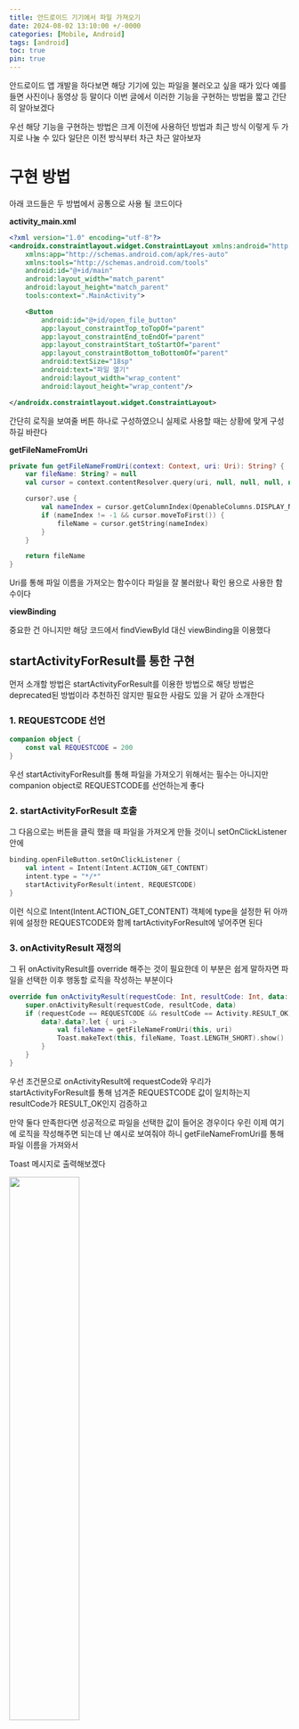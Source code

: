 ```yaml
---
title: 안드로이드 기기에서 파일 가져오기
date: 2024-08-02 13:10:00 +/-0000
categories: [Mobile, Android]
tags: [android]
toc: true
pin: true
---
```


안드로이드 앱 개발을 하다보면 해당 기기에 있는 파일을 불러오고 싶을 때가 있다 예를 들면 사진이나 동영상 등 말이다
이번 글에서 이러한 기능을 구현하는 방법을 짧고 간단히 알아보겠다 

우선 해당 기능을 구현하는 방법은 크게 이전에 사용하던 방법과 최근 방식 이렇게 두 가지로 나눌 수 있다 일단은 이전 방식부터 차근 차근 알아보자

# 구현 방법

아래 코드들은 두 방법에서 공통으로 사용 될 코드이다

**activity_main.xml**

~~~xml
<?xml version="1.0" encoding="utf-8"?>
<androidx.constraintlayout.widget.ConstraintLayout xmlns:android="http://schemas.android.com/apk/res/android"
    xmlns:app="http://schemas.android.com/apk/res-auto"
    xmlns:tools="http://schemas.android.com/tools"
    android:id="@+id/main"
    android:layout_width="match_parent"
    android:layout_height="match_parent"
    tools:context=".MainActivity">

    <Button
        android:id="@+id/open_file_button"
        app:layout_constraintTop_toTopOf="parent"
        app:layout_constraintEnd_toEndOf="parent"
        app:layout_constraintStart_toStartOf="parent"
        app:layout_constraintBottom_toBottomOf="parent"
        android:textSize="18sp"
        android:text="파일 열기"
        android:layout_width="wrap_content"
        android:layout_height="wrap_content"/>

</androidx.constraintlayout.widget.ConstraintLayout>
~~~

간단히 로직을 보여줄 버튼 하나로 구성하였으니 실제로 사용할 때는 상황에 맞게 구성하길 바란다

**getFileNameFromUri**

~~~kotlin
private fun getFileNameFromUri(context: Context, uri: Uri): String? {
    var fileName: String? = null
    val cursor = context.contentResolver.query(uri, null, null, null, null)

    cursor?.use {
        val nameIndex = cursor.getColumnIndex(OpenableColumns.DISPLAY_NAME)
        if (nameIndex != -1 && cursor.moveToFirst()) {
            fileName = cursor.getString(nameIndex)
        }
    }

    return fileName
}
~~~

Uri를 통해 파일 이름을 가져오는 함수이다 파일을 잘 불러왔나 확인 용으로
사용한 함수이다

**viewBinding**

중요한 건 아니지만 해당 코드에서 findViewById 대신 viewBinding을 이용했다

## startActivityForResult를 통한 구현

먼저 소개할 방법은 startActivityForResult를 이용한 방법으로 해당 방법은 deprecated된 방법이라 추천하진 않지만 필요한 사람도 있을 거 같아 소개한다

### 1. REQUESTCODE 선언

~~~kotlin
companion object {
    const val REQUESTCODE = 200
}
~~~

우선 startActivityForResult를 통해 파일을 가져오기 위해서는 필수는 아니지만 companion object로 REQUESTCODE를 선언하는게 좋다

### 2. startActivityForResult 호출

그 다음으로는 버튼을 클릭 했을 때 파일을 가져오게 만들 것이니 setOnClickListener 안에

~~~kotlin
binding.openFileButton.setOnClickListener {
    val intent = Intent(Intent.ACTION_GET_CONTENT)
    intent.type = "*/*"
    startActivityForResult(intent, REQUESTCODE)
}
~~~

이런 식으로 Intent(Intent.ACTION_GET_CONTENT) 객체에 type을 설정한 뒤 
아까 위에 설정한 REQUESTCODE와 함께 tartActivityForResult에 넣어주면 된다

### 3. onActivityResult 재정의

그 뒤 onActivityResult를 override 해주는 것이 필요한데 이 부분은 쉽게 말하자면 파일을 선택한 이후
행동할 로직을 작성하는 부분이다

~~~kotlin
override fun onActivityResult(requestCode: Int, resultCode: Int, data: Intent?) {
    super.onActivityResult(requestCode, resultCode, data)
    if (requestCode == REQUESTCODE && resultCode == Activity.RESULT_OK) {
        data?.data?.let { uri ->
            val fileName = getFileNameFromUri(this, uri)
            Toast.makeText(this, fileName, Toast.LENGTH_SHORT).show()
        }
    }
}
~~~

우선 조건문으로 onActivityResult에 requestCode와 우리가 startActivityForResult를 통해 넘겨준 REQUESTCODE 값이 일치하는지 resultCode가 RESULT_OK인지 검증하고

만약 둘다 만족한다면 성공적으로 파일을 선택한 값이 들어온 경우이다 우린 이제 여기에 로직을 작성해주면 되는데 
난 예시로 보여줘야 하니 getFileNameFromUri를 통해 파일 이름을 가져와서

Toast 메시지로 출력해보겠다

<img width="50%" src="https://github.com/user-attachments/assets/769e4ae9-ca3f-4fb2-8ef7-e1b4d8fad4b0"/>

그러면 이렇게 잘 출력되는 걸 볼 수 있다

## registerForActivityResult를 통한 구현

다음으로 소개할 방법은 registerForActivityResult를 이용한 방법으로 더 간단하게 가능하며 해당 방법은 현재 기준으로 권장되는 방법이다

### 1. registerForActivityResult 선언

우선 registerForActivityResult를 통해 파일을 가져오기 위해서는 registerForActivityResult를 선언해야 한다 여기서 인자로 넣을 수 있는 ActivityResultContracts 클래스의 하위 타입은 다양하지만 startActivityForResult와 비슷하게 하기 위해 GetContent로 하겠다

참고로 GetContent는 사용자가 파일을 선택할 수 있게 할 때 쓰는 타입이다 

~~~kotlin
private val openFileLauncher =
    registerForActivityResult(ActivityResultContracts.GetContent()) { uri ->
        if (uri != null) {
            val fileName = getFileNameFromUri(this, uri)
            Toast.makeText(this@MainActivity, fileName, Toast.LENGTH_SHORT).show()
        }
    }
~~~

다음으로 startActivityForResult에서 했던 것처럼 마찬가지로 조건문을 통해 Uri 값을 Null 체크한 뒤 getFileNameFromUri을 통해 파일 이름을 가져와서 Toast 메세지로 출력하게 한다

### 2. registerForActivityResult 실행

마찬가지로 버튼을 클릭 했을 때 파일을 가져오게 만들 것이니 setOnClickListener 안에

~~~kotlin
binding.openFileButton.setOnClickListener {
    openFileLauncher.launch("*/*")
}
~~~

이런 식으로 openFileLauncher를 launch 해주면 되는데

<img width="50%" src="https://github-production-user-asset-6210df.s3.amazonaws.com/102157871/354490710-5caac057-0fee-4889-a885-2dd569288d95.gif?X-Amz-Algorithm=AWS4-HMAC-SHA256&X-Amz-Credential=AKIAVCODYLSA53PQK4ZA%2F20240809%2Fus-east-1%2Fs3%2Faws4_request&X-Amz-Date=20240809T171535Z&X-Amz-Expires=300&X-Amz-Signature=fce5d1e138705a0a9e9ba0277244b4b1f8ac6ec56e69022c5e1fead801483a33&X-Amz-SignedHeaders=host&actor_id=102157871&key_id=0&repo_id=598639944"/>

그러면 마찬가지로 이렇게 잘 출력되는 걸 볼 수 있다

## 마치며

마치며 계속해서 등장하던 **"*/*"** 같은 문자들은 MIME 타입이라고 부르며 자세한 설명은 [여기](https://jangwoojun.github.io/posts/MIME-%ED%83%80%EC%9E%85%EC%9D%B4%EB%9E%80-%EB%AC%B4%EC%97%87%EC%9D%B8%EA%B0%80/)를 참고하고
간단히는 어떤 파일 형식을 가져올지 지정하는 거라고 보면 된다 참고로 우리가 코드에서 사용한 **"*/*"**는 모든 형식에 파일을 뜻한다